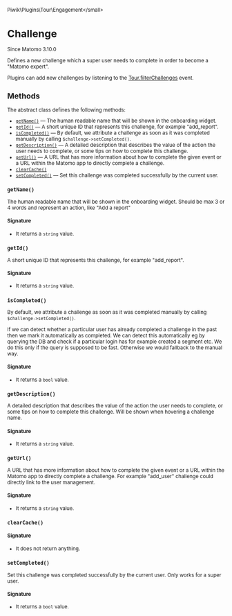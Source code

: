 <small>Piwik\Plugins\Tour\Engagement\</small>

Challenge
=========

Since Matomo 3.10.0

Defines a new challenge which a super user needs to complete in order to become a "Matomo expert".

Plugins can add new challenges by listening to the [Tour.filterChallenges](/api-reference/events#tourfilterchallenges) event.

Methods
-------

The abstract class defines the following methods:

- [`getName()`](#getname) &mdash; The human readable name that will be shown in the onboarding widget.
- [`getId()`](#getid) &mdash; A short unique ID that represents this challenge, for example "add_report".
- [`isCompleted()`](#iscompleted) &mdash; By default, we attribute a challenge as soon as it was completed manually by calling `$challenge->setCompleted()`.
- [`getDescription()`](#getdescription) &mdash; A detailed description that describes the value of the action the user needs to complete, or some tips on how to complete this challenge.
- [`getUrl()`](#geturl) &mdash; A URL that has more information about how to complete the given event or a URL within the Matomo app to directly complete a challenge.
- [`clearCache()`](#clearcache)
- [`setCompleted()`](#setcompleted) &mdash; Set this challenge was completed successfully by the current user.

<a name="getname" id="getname"></a>
<a name="getName" id="getName"></a>
### `getName()`

The human readable name that will be shown in the onboarding widget. Should be max 3 or 4 words and represent an
action, like "Add a report"

#### Signature

- It returns a `string` value.

<a name="getid" id="getid"></a>
<a name="getId" id="getId"></a>
### `getId()`

A short unique ID that represents this challenge, for example "add_report".

#### Signature

- It returns a `string` value.

<a name="iscompleted" id="iscompleted"></a>
<a name="isCompleted" id="isCompleted"></a>
### `isCompleted()`

By default, we attribute a challenge as soon as it was completed manually by calling `$challenge->setCompleted()`.

If we can detect whether a particular user has already completed a challenge in the past then we mark it automatically
as completed. We can detect this automatically eg by querying the DB and check if a particular login has for example
created a segment etc. We do this only if the query is supposed to be fast. Otherwise we would fallback to the manual
way.

#### Signature

- It returns a `bool` value.

<a name="getdescription" id="getdescription"></a>
<a name="getDescription" id="getDescription"></a>
### `getDescription()`

A detailed description that describes the value of the action the user needs to complete, or some tips on how
to complete this challenge. Will be shown when hovering a challenge name.

#### Signature

- It returns a `string` value.

<a name="geturl" id="geturl"></a>
<a name="getUrl" id="getUrl"></a>
### `getUrl()`

A URL that has more information about how to complete the given event or a URL within the Matomo app to directly
complete a challenge. For example "add_user" challenge could directly link to the user management.

#### Signature

- It returns a `string` value.

<a name="clearcache" id="clearcache"></a>
<a name="clearCache" id="clearCache"></a>
### `clearCache()`

#### Signature

- It does not return anything.

<a name="setcompleted" id="setcompleted"></a>
<a name="setCompleted" id="setCompleted"></a>
### `setCompleted()`

Set this challenge was completed successfully by the current user. Only works for a super user.

#### Signature

- It returns a `bool` value.


